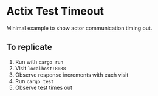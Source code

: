 # Actix Test Timeout

Minimal example to show actor communication timing out.

## To replicate
1. Run with `cargo run`
2. Visit `localhost:8088`
3. Observe response increments with each visit
4. Run `cargo test`
5. Observe test times out
